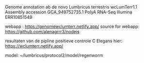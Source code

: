 
Genome annotation ab de novo Lumbricus terrestris wcLumTerr1.1
Assembly accession  GCA_949752735.1
PolyA RNA-Seq Illumina ERR10851549
	
webapp : https://genomewclumterr.netlify.app/
source for webapp: https://github.com/alenagrrr3/nodejs


resultaten van de pipline positieve controle C Elegans hier:
https://wclumterr.netlify.app/

 model: ~/lumbricus/protocol2/model/regenworm
